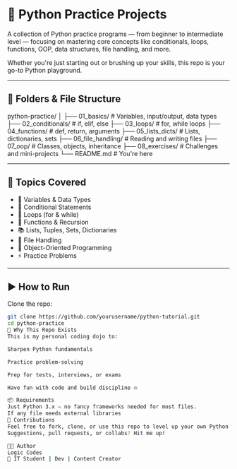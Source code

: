 # 🐍 Python Practice Projects

A collection of Python practice programs — from beginner to intermediate level — focusing on mastering core concepts like conditionals, loops, functions, OOP, data structures, file handling, and more.

Whether you're just starting out or brushing up your skills, this repo is your go-to Python playground.  

---

## 📂 Folders & File Structure

python-practice/ │ ├── 01_basics/ # Variables, input/output, data types ├── 02_conditionals/ # if, elif, else ├── 03_loops/ # for, while loops ├── 04_functions/ # def, return, arguments ├── 05_lists_dicts/ # Lists, dictionaries, sets ├── 06_file_handling/ # Reading and writing files ├── 07_oop/ # Classes, objects, inheritance ├── 08_exercises/ # Challenges and mini-projects └── README.md # You're here

---

## 🚀 Topics Covered

- 📌 Variables & Data Types
- 🧠 Conditional Statements
- 🔁 Loops (for & while)
- 🧮 Functions & Recursion
- 📚 Lists, Tuples, Sets, Dictionaries
- 📁 File Handling
- 🧱 Object-Oriented Programming
- ⚡ Practice Problems

---

## ▶️ How to Run

Clone the repo:
```bash
git clone https://github.com/yourusername/python-tutorial.git
cd python-practice
🧠 Why This Repo Exists
This is my personal coding dojo to:

Sharpen Python fundamentals

Practice problem-solving

Prep for tests, interviews, or exams

Have fun with code and build discipline 🔥

📦 Requirements
Just Python 3.x — no fancy frameworks needed for most files.
If any file needs external libraries
🙌 Contributions
Feel free to fork, clone, or use this repo to level up your own Python skills.
Suggestions, pull requests, or collabs? Hit me up!

👨‍💻 Author
Logic Codes
📍 IT Student | Dev | Content Creator
